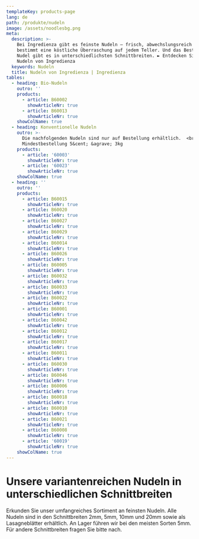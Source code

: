 ```yaml
---
templateKey: products-page
lang: de
path: /produkte/nudeln
image: /assets/noodlesbg.png
meta:
  description: >-
    Bei Ingredienza gibt es feinste Nudeln – frisch, abwechslungsreich und
    bestimmt eine köstliche Überraschung auf jedem Teller. Und das Beste: Unsere
    Nudel gibt es in unterschiedlichsten Schnittbreiten. ► Entdecken Sie die
    Nudeln von Ingredienza
  keywords: Nudeln
  title: Nudeln von Ingredienza | Ingredienza
tables:
  - heading: Bio-Nudeln
    outro: ''
    products:
      - article: B60002
        showArticleNr: true
      - article: B60013
        showArticleNr: true
    showColName: true
  - heading: Konventionelle Nudeln
    outro: >-
      Die nachfolgenden Nudeln sind nur auf Bestellung erhältlich.  <br />
      Mindestbestellung 5&cent; &agrave; 3kg
    products:
      - article: '60003'
        showArticleNr: true
      - article: '60023'
        showArticleNr: true
    showColName: true
  - heading: ''
    outro: ''
    products:
      - article: B60015
        showArticleNr: true
      - article: B60020
        showArticleNr: true
      - article: B60027
        showArticleNr: true
      - article: B60029
        showArticleNr: true
      - article: B60014
        showArticleNr: true
      - article: B60026
        showArticleNr: true
      - article: B60005
        showArticleNr: true
      - article: B60032
        showArticleNr: true
      - article: B60033
        showArticleNr: true
      - article: B60022
        showArticleNr: true
      - article: B60001
        showArticleNr: true
      - article: B60042
        showArticleNr: true
      - article: B60012
        showArticleNr: true
      - article: B60017
        showArticleNr: true
      - article: B60011
        showArticleNr: true
      - article: B60030
        showArticleNr: true
      - article: B60046
        showArticleNr: true
      - article: B60006
        showArticleNr: true
      - article: B60018
        showArticleNr: true
      - article: B60010
        showArticleNr: true
      - article: B60021
        showArticleNr: true
      - article: B60008
        showArticleNr: true
      - article: '60019'
        showArticleNr: true
    showColName: true
---
```

 
# Unsere varianten­reichen Nudeln in un­ter­schied­lichen Schnitt­breiten

Erkunden Sie unser umfangreiches Sortiment an feinsten Nudeln. Alle Nudeln sind
in den Schnittbreiten 2mm, 5mm, 10mm und 20mm sowie als Lasagneblätter
erhältlich. An Lager führen wir bei den meisten Sorten 5mm. Für andere
Schnittbreiten fragen Sie bitte nach.
